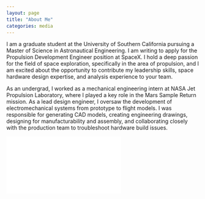 ```yaml
---
layout: page
title: "About Me"
categories: media
---
```



I am a graduate student at the University of Southern California pursuing a Master of Science in Astronautical Engineering. I am writing to apply for the Propulsion Development Engineer position at SpaceX. I hold a deep passion for the field of space exploration, specifically in the area of propulsion, and I am excited about the opportunity to contribute my leadership skills, space hardware design expertise, and analysis experience to your team. 

As an undergrad, I worked as a mechanical engineering intern at NASA Jet Propulsion Laboratory, where I played a key role in the Mars Sample Return mission. As a lead design engineer, I oversaw the development of electromechanical systems from prototype to flight models. I was responsible for generating CAD models, creating engineering drawings, designing for manufacturability and assembly, and collaborating closely with the production team to troubleshoot hardware build issues.



![Resume](JesusSanchez.pdf)




